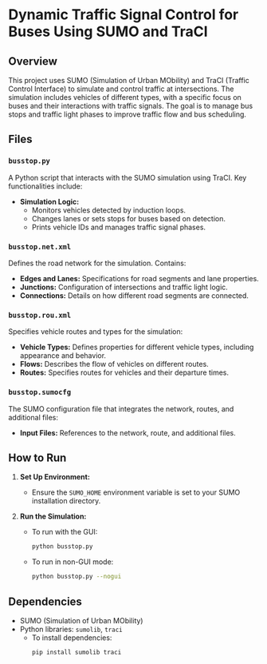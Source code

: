 # Dynamic Traffic Signal Control for Buses Using SUMO and TraCI

## Overview

This project uses SUMO (Simulation of Urban MObility) and TraCI (Traffic Control Interface) to simulate and control traffic at intersections. The simulation includes vehicles of different types, with a specific focus on buses and their interactions with traffic signals. The goal is to manage bus stops and traffic light phases to improve traffic flow and bus scheduling.

## Files

### `busstop.py`

A Python script that interacts with the SUMO simulation using TraCI. Key functionalities include:

- **Simulation Logic:**
  - Monitors vehicles detected by induction loops.
  - Changes lanes or sets stops for buses based on detection.
  - Prints vehicle IDs and manages traffic signal phases.

### `busstop.net.xml`

Defines the road network for the simulation. Contains:

- **Edges and Lanes:** Specifications for road segments and lane properties.
- **Junctions:** Configuration of intersections and traffic light logic.
- **Connections:** Details on how different road segments are connected.

### `busstop.rou.xml`

Specifies vehicle routes and types for the simulation:

- **Vehicle Types:** Defines properties for different vehicle types, including appearance and behavior.
- **Flows:** Describes the flow of vehicles on different routes.
- **Routes:** Specifies routes for vehicles and their departure times.

### `busstop.sumocfg`

The SUMO configuration file that integrates the network, routes, and additional files:

- **Input Files:** References to the network, route, and additional files.

## How to Run

1. **Set Up Environment:**
   - Ensure the `SUMO_HOME` environment variable is set to your SUMO installation directory.

2. **Run the Simulation:**
   - To run with the GUI:
     ```bash
     python busstop.py
     ```
   - To run in non-GUI mode:
     ```bash
     python busstop.py --nogui
     ```

## Dependencies

- SUMO (Simulation of Urban MObility)
- Python libraries: `sumolib`, `traci`
  - To install dependencies:
    ```bash
    pip install sumolib traci
    ```

